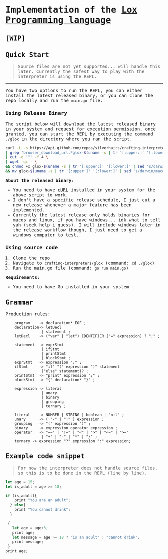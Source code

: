 <samp>

# Implementation of the [Lox Programming language](https://craftinginterpreters.com/the-lox-language.html)

## [WIP]

## Quick Start
> Source files are not yet supported... will handle this later. Currently the safest way to play with the interpreter is using the REPL.
---
You have two options to run the REPL, you can either install the latest released binary, or you can clone the repo locally and run the `main.go` file.

### Using Release Binary
The script below will download the latest released binary in your system and request for execution permission, once granted, you can start the REPL by executing the command `./glox` in the directory where you ran the script.

```sh
curl -L -s https://api.github.com/repos/silverhairs/crafting-interpreters/releases/latest \
| grep "browser_download_url.*glox-$(uname -s | tr '[:upper:]' '[:lower:]' | sed 's/darwin/macos/')-$(uname -m | sed 's/x86_64/amd64/')" \
| cut -d '"' -f 4 \
| wget -qi - \
&& chmod +x glox-$(uname -s | tr '[:upper:]' '[:lower:]' | sed 's/darwin/macos/')-$(uname -m | sed 's/x86_64/amd64/') \
&& mv glox-$(uname -s | tr '[:upper:]' '[:lower:]' | sed 's/darwin/macos/')-$(uname -m | sed 's/x86_64/amd64/') $PWD/glox
```

**About the released binary**:
 * You need to have [cURL](https://curl.se/) installed in your system for the above script to work.
 * I don't have a specific release schedule, I just cut a new release whenever a major feature has been implemented.
 * Currently the latest release only holds binaries for macos and linux, if you have windows... idk what to tell yah (seek help i guess). I will include windows later in the release workflow though, I just need to get a windows computer to test.

### Using source code
1. Clone the repo
2. Navigate to `crafting-interpreters/glox` (command: `cd ./glox`)
3. Run the main.go file (command: `go run main.go`)

**Requirements**:
 * You need to have Go installed in your system

## Grammar

Production rules:

```bnf
    program    -> declaration* EOF ;
    declaration-> letDecl
                | statement ;
    letDecl    -> ("var" | "let") IDENTIFIER ("=" expression) ? ";" ;

    statement  -> exprStmt
                | ifStmt
                | printStmt
                | blockStmt ;
    exprStmt   -> expression ";" ;
    ifStmt     -> "if" "(" expression ")" statement
                ("else" statement)? ;
    printStmt  -> "print" expression ";" ;
    blockStmt  -> "{" declaration* "}" ;

    expression -> literal
                | unary
                | binary
                | grouping
                | ternary ;

    literal    -> NUMBER | STRING | boolean | "nil" ;
    unary      -> ( "-" | "!" ) expression ;
    grouping   -> "(" expression ")" ;
    binary     -> expression operator expression ;
    operator   -> "==" | "!=" | "<" | ">" | "<=" | ">="
                | "+" | "-" | "*" | "/" ;
    ternary -> expression "?" expression ":" expression;
```

## Example code snippet
> For now the interpreter does not handle source files, so this is to be done in the REPL (line by line).
```js
let age = 15;
let is_adult = age >= 18;

if (is_adult){
    print "You are an adult";
  } else{
    print "You cannot drink";
  }

 {
   let age = age+3;
   print age;
   let message = age >= 18 ? "is an adult" : "cannot drink";
   print message;
 }
print age;
```
</samp>

